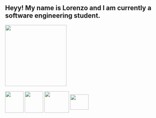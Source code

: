 ## Heyy! My name is Lorenzo and I am currently a software engineering student.

<div> 
<a href="https://github.com/LoPedrozo">
<img height="200" align="center" src="https://github-readme-stats.vercel.app/api?username=LoPedrozo&rank_icon=github&theme=highcontrast&show_icons=true">
</a>
<!--
<a href="https://github.com/LoPedrozo">
<img height="200"  align="center" src="https://github-readme-stats.vercel.app/api/top-langs/?username=LoPedrozo&layout=compact&theme=highcontrast">
<a/>
<div/> -->

<div style="display: inline_block"> <br>
     
<img align="center" alt="" height="70" width="60" src="https://cdn.jsdelivr.net/gh/devicons/devicon@latest/icons/html5/html5-plain-wordmark.svg">
<img align="center" alt="" height="70" width="60" src="https://cdn.jsdelivr.net/gh/devicons/devicon@latest/icons/css3/css3-plain-wordmark.svg">
<img align="center" alt="" height="70" width="80" src="https://cdn.jsdelivr.net/gh/devicons/devicon@latest/icons/java/java-original-wordmark.svg">
<img align="center" alt="" height="50" width="60" src="https://cdn.jsdelivr.net/gh/devicons/devicon@latest/icons/javascript/javascript-plain.svg">

</div>
   
##
